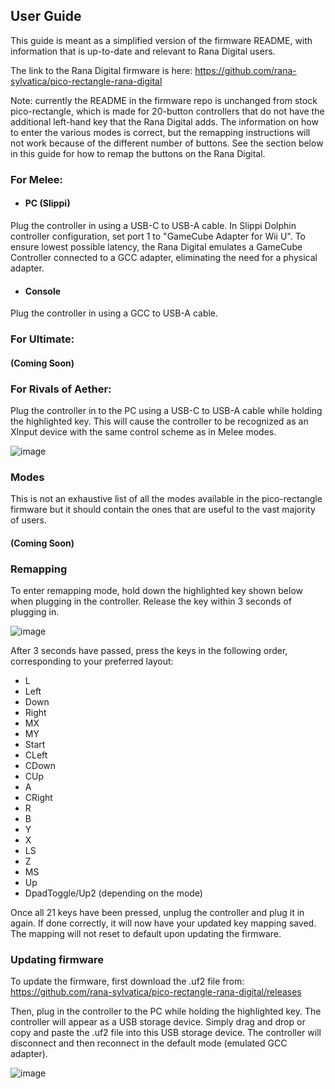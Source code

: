 ## User Guide

This guide is meant as a simplified version of the firmware README, with information that is up-to-date and relevant to Rana Digital users.

The link to the Rana Digital firmware is here: https://github.com/rana-sylvatica/pico-rectangle-rana-digital

Note: currently the README in the firmware repo is unchanged from stock pico-rectangle, which is made for 20-button controllers that do not have the additional left-hand key that the Rana Digital adds.  The information on how to enter the various modes is correct, but the remapping instructions will not work because of the different number of buttons.  See the section below in this guide for how to remap the buttons on the Rana Digital.

### For Melee:

- #### PC (Slippi)

Plug the controller in using a USB-C to USB-A cable.  In Slippi Dolphin controller configuration, set port 1 to "GameCube Adapter for Wii U".  To ensure lowest possible latency, the Rana Digital emulates a GameCube Controller connected to a GCC adapter, eliminating the need for a physical adapter.

- #### Console

Plug the controller in using a GCC to USB-A cable.

### For Ultimate:

#### (Coming Soon)

### For Rivals of Aether:

Plug the controller in to the PC using a USB-C to USB-A cable while holding the highlighted key.  This will cause the controller to be recognized as an XInput device with the same control scheme as in Melee modes.

![image](https://user-images.githubusercontent.com/95242582/200223718-eafcbdc4-be48-4411-9f8e-fb916dd7b6cd.png)


### Modes

This is not an exhaustive list of all the modes available in the pico-rectangle firmware but it should contain the ones that are useful to the vast majority of users.

#### (Coming Soon)

### Remapping

To enter remapping mode, hold down the highlighted key shown below when plugging in the controller.  Release the key within 3 seconds of plugging in.

![image](https://user-images.githubusercontent.com/95242582/200223796-97b3e03c-dc03-40b4-b370-f4628a88e728.png)

After 3 seconds have passed, press the keys in the following order, corresponding to your preferred layout:

 - L
 - Left
 - Down 
 - Right
 - MX
 - MY
 - Start
 - CLeft
 - CDown
 - CUp
 - A
 - CRight
 - R
 - B
 - Y
 - X
 - LS
 - Z
 - MS
 - Up
 - DpadToggle/Up2 (depending on the mode)

Once all 21 keys have been pressed, unplug the controller and plug it in again.  If done correctly, it will now have your updated key mapping saved.  The mapping will not reset to default upon updating the firmware.

### Updating firmware

To update the firmware, first download the .uf2 file from: https://github.com/rana-sylvatica/pico-rectangle-rana-digital/releases

Then, plug in the controller to the PC while holding the highlighted key.  The controller will appear as a USB storage device.  Simply drag and drop or copy and paste the .uf2 file into this USB storage device.  The controller will disconnect and then reconnect in the default mode (emulated GCC adapter).

![image](https://user-images.githubusercontent.com/95242582/200201359-dd910422-d2cd-4318-995a-8f888dfb1723.png)

